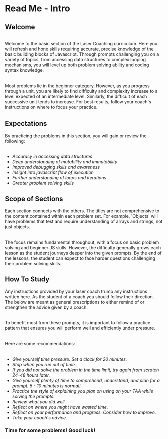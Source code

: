 # Read Me - Intro
  

 ## Welcome
######
Welcome to the basic section of the Laser Coaching curriculum. Here you will refresh and hone skills requiring accurate, precise knowledge of the basic building blocks of Javascript. Through prompts challenging you on a variety of topics, from accessing data structures to complex looping mechanisms, you will level up both problem solving ability and coding syntax knowledge. 
######
Most problems lie in the beginner category. However, as you progress through a unit, you are likely to find difficulty and complexity increase to a level expected of an intermediate level. Similarly, the difficult of each successive unit tends to increase.
For best results, follow your coach's instructions on where to focus your practice. 
######


## Expectations

By practicing the problems in this section, you will gain or review the following:
######
* *Accuracy in accessing data structures*
* *Deep understanding of mutability and immutability*
* *Improved debugging skills and awareness*
* *Insight into javascript flow of execution*
* *Further understanding of loops and iterations*
* *Greater problem solving skills*


## Scope of Sections

Each section connects with the others. The titles are not comprehensive to the content contained within each problem set. For example, 'Objects' will have problems that test and require understanding of arrays and strings, not just objects. 
######
The focus remains fundamental throughout, with a focus on basic problem solving and beginner JS skills. However, the difficulty generally grows each lesson as the student journeys deeper into the given prompts. By the end of the lessons, the student can expect to face harder questions challenging their problem solving skills.

## How To Study

Any instructions provided by your laser coach trump any instructions written here. As the student of a coach you should follow their direction. The below are meant as general prescriptions to either remind of or strengthen the advice given by a coach.
######
To benefit most from these prompts, it is important to follow a practice pattern that ensures you will perform well and efficiently under pressure.
######
Here are some recommendations:
######
* *Give yourself time pressure. Set a clock for 20 minutes.*
* *Stop when you run out of time.*
* *If you did not solve the problem in the time limit, try again from scratch 24-48 hours later.*
* *Give yourself plenty of time to comprehend, understand, and plan for a prompt. 5 - 10 minutes is normal!*
* *Practice the style of explaining you plan on using on your TAA while solving the prompts.*
* *Review what you did well.* 
* *Reflect on where you might have wasted time.*
* *Reflect on your performance and progress. Consider how to improve.*
* *Take your coach's advice.*


### Time for some problems! Good luck!
